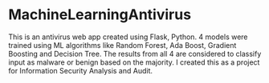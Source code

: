 # MachineLearningAntivirus
This is an antivirus web app created using Flask, Python. 4 models were trained using ML algorithms like Random Forest, Ada Boost, Gradient Boosting and Decision Tree. The results from all 4 are considered to classify input as malware or benign based on the majority.
I created this as a project for Information Security Analysis and Audit.
